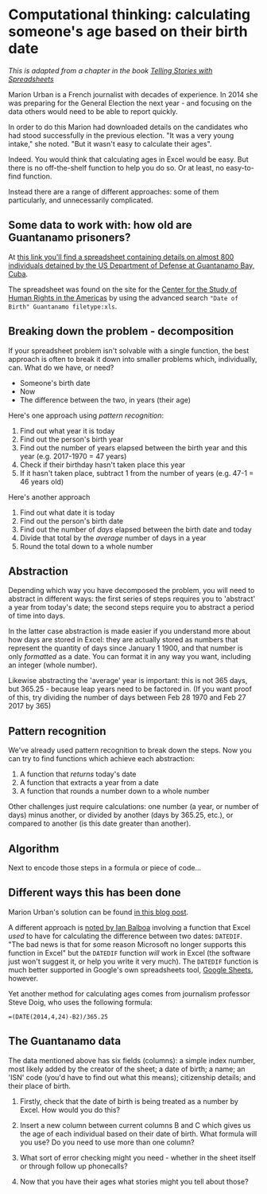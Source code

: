 # Computational thinking: calculating someone's age based on their birth date

*This is adapted from a chapter in the book [Telling Stories with Spreadsheets](http://leanpub.com/spreadsheetstories)*

Marion Urban is a French journalist with decades of experience. In 2014 she was preparing for the General Election the next year - and focusing on the data others would need to be able to report quickly.

In order to do this Marion had downloaded details on the candidates who had stood successfully in the previous election. "It was a very young intake," she noted. "But it wasn't easy to calculate their ages".

Indeed. You would think that calculating ages in Excel would be easy. But there is no off-the-shelf function to help you do so. Or at least, no easy-to-find function.

Instead there are a range of different approaches: some of them particularly, and unnecessarily complicated.

## Some data to work with: how old are Guantanamo prisoners?

At [this link you'll find a spreadsheet containing details on almost 800 individuals detained by the US Department of Defense at Guantanamo Bay, Cuba](https://drive.google.com/file/d/0B5To6f5Yj1iJa0xmbVNRZTdyQk0/edit?usp=sharing).

The spreadsheet was found on the site for the [Center for the Study of Human Rights in the Americas](http://humanrights.ucdavis.edu) by using the advanced search `"Date of Birth" Guantanamo filetype:xls`.


## Breaking down the problem - decomposition

If your spreadsheet problem isn't solvable with a single function, the best approach is often to break it down into smaller problems which, individually, can. What do we have, or need?

* Someone's birth date
* Now
* The difference between the two, in years (their age)

Here's one approach using *pattern recognition*:

1. Find out what year it is today
2. Find out the person's birth year
3. Find out the number of years elapsed between the birth year and this year (e.g. 2017-1970 = 47 years)
4. Check if their birthday hasn't taken place this year
5. If it hasn't taken place, subtract 1 from the number of years (e.g. 47-1 = 46 years old)

Here's another approach

1. Find out what date it is today
2. Find out the person's birth date
3. Find out the number of *days* elapsed between the birth date and today
4. Divide that total by the *average* number of days in a year
5. Round the total down to a whole number

## Abstraction

Depending which way you have decomposed the problem, you will need to abstract in different ways: the first series of steps requires you to 'abstract' a year from today's date; the second steps require you to abstract a period of time into days.

In the latter case abstraction is made easier if you understand more about how days are stored in Excel: they are actually stored as numbers that represent the quantity of days since January 1 1900, and that number is only *formatted* as a date. You can format it in any way you want, including an integer (whole number).

Likewise abstracting the 'average' year is important: this is not 365 days, but 365.25 - because leap years need to be factored in. (If you want proof of this, try dividing the number of days between Feb 28 1970 and Feb 27 2017 by 365)

## Pattern recognition

We've already used pattern recognition to break down the steps. Now you can try to find functions which achieve each abstraction:

1. A function that *returns* today's date
2. A function that extracts a year from a date
3. A function that rounds a number down to a whole number

Other challenges just require calculations: one number (a year, or number of days) minus another, or divided by another (days by 365.25, etc.), or compared to another (is this date greater than another).

## Algorithm

Next to encode those steps in a formula or piece of code...

## Different ways this has been done

Marion Urban's solution can be found [in this blog post](https://onlinejournalismblog.com/2014/11/19/how-to-find-out-the-ages-of-people-using-excel/).

A different approach is [noted by Ian Balboa](http://www.happy.co.uk/excel-hints-tips-calculating-age-from-date-of-birth/) involving a function that Excel *used* to have for calculating the difference between two dates: `DATEDIF`. "The bad news is that for some reason Microsoft no longer supports this function in Excel" but the `DATEDIF` function *will* work in Excel (the software just won't suggest it, or help you write it very much). The `DATEDIF` function is much better supported in Google's own spreadsheets tool, [Google Sheets](http://sheets.google.com), however.

Yet another method for calculating ages comes from journalism professor Steve Doig, who uses the following formula:

`=(DATE(2014,4,24)-B2)/365.25`

## The Guantanamo data

The data mentioned above has six fields (columns): a simple index number, most likely added by the creator of the sheet; a date of birth; a name; an 'ISN' code (you'd have to find out what this means); citizenship details; and their place of birth.

1. Firstly, check that the date of birth is being treated as a number by Excel. How would you do this?

2. Insert a new column between current columns B and C which gives us the age of each individual based on their date of birth. What formula will you use? Do you need to use more than one column?

3. What sort of error checking might you need - whether in the sheet itself or through follow up phonecalls?

4. Now that you have their ages what stories might you tell about those?
